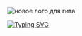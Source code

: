 ![новое лого для гита](https://user-images.githubusercontent.com/58209188/197325688-94d6b36e-0bef-402e-bedf-602e4e43e45c.png)

[![Typing SVG](https://readme-typing-svg.herokuapp.com?font=Monserrat&weight=450&pause=175&color=F7F7F7&background=3F64FF00&width=435&lines=Android+Development;Kotlin;Java)](https://git.io/typing-svg)

